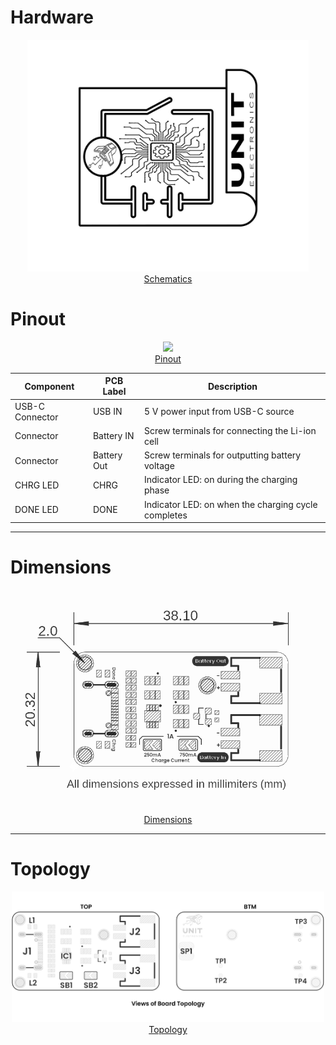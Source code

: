 # Hardware

<div align="center">

<a href="unit_sch_v_0_0_1_ue0089_cn3165_battery_charger.pdf"><img src="resources/img/Schematics_icon.jpg" width="450px"><br/> Schematics</a>

</div>

# Pinout

<div align="center">

<a href="resources/unit_pinout_v_0_0_1_ue0089_battery_charger_en.jpg"><img src="resources/unit_pinout_v_0_0_1_ue0089_battery_charger_en.jpg" width="500px"><br/> Pinout</a>

| Component         | PCB Label   | Description                                         |
|-------------------|-----------  |---------------------------------------------------  |
| USB-C Connector   | USB IN      | 5 V power input from USB-C source                   |
| Connector         | Battery IN  | Screw terminals for connecting the Li-ion cell      |
| Connector         | Battery Out | Screw terminals for outputting battery voltage      |
| CHRG LED          | CHRG        | Indicator LED: on during the charging phase         |
| DONE LED          | DONE        | Indicator LED: on when the charging cycle completes |

</div>

---

# Dimensions

<div align="center">
    <a href="resources/unit_dimensions_v_0_0_1_ue0089_cn3165_battery_charger.png"><img src="resources/unit_dimensions_v_0_0_1_ue0089_cn3165_battery_charger.png" width="500px"><br/>Dimensions</a>
    <br/>

</div>

---

# Topology

<div align="center">
    <a href="resources/unit_topology_v_0_0_1_ue0089_cn3165_battery_charger.png"><img src="resources/unit_topology_v_0_0_1_ue0089_cn3165_battery_charger.png" width="500px"><br/>Topology</a>
    <br/>

</div>